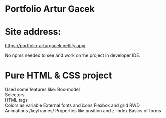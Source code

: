 # Portfolio Artur Gacek 
# Site address:
 https://portfolio-arturgacek.netlify.app/ </br>

 No npms needed to see and work on the project in developer IDE.

# Pure HTML & CSS project
 Used some features like:
 Box-model</br>
 Selectors</br>
 HTML tags</br>
 Colors as variable
 External fonts and icons
 Flexbox and grid
 RWD
 Animations /keyframes/
 Properties like position and z-index
 Basics of forms

